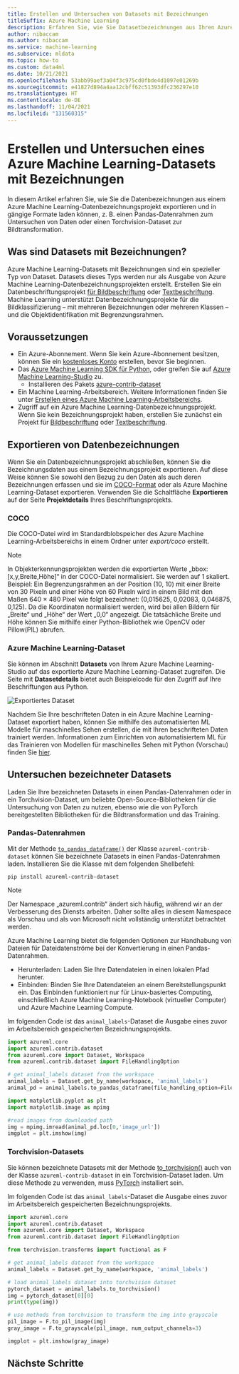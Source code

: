 ```yaml
---
title: Erstellen und Untersuchen von Datasets mit Bezeichnungen
titleSuffix: Azure Machine Learning
description: Erfahren Sie, wie Sie Datasetbezeichnungen aus Ihren Azure Machine Learning-Bezeichnungsprojekten exportieren und für Aufgaben für maschinelles Lernen verwenden können.
author: nibaccam
ms.author: nibaccam
ms.service: machine-learning
ms.subservice: mldata
ms.topic: how-to
ms.custom: data4ml
ms.date: 10/21/2021
ms.openlocfilehash: 53abb99aef3a04f3c975cd0fbde4d1097e01269b
ms.sourcegitcommit: e41827d894a4aa12cbff62c51393dfc236297e10
ms.translationtype: HT
ms.contentlocale: de-DE
ms.lasthandoff: 11/04/2021
ms.locfileid: "131560315"
---
```

# <a name="create-and-explore-azure-machine-learning-dataset-with-labels"></a>Erstellen und Untersuchen eines Azure Machine Learning-Datasets mit Bezeichnungen

In diesem Artikel erfahren Sie, wie Sie die Datenbezeichnungen aus einem Azure Machine Learning-Datenbezeichnungsprojekt exportieren und in gängige Formate laden können, z. B. einen Pandas-Datenrahmen zum Untersuchen von Daten oder einen Torchvision-Dataset zur Bildtransformation. 

## <a name="what-are-datasets-with-labels"></a>Was sind Datasets mit Bezeichnungen? 

Azure Machine Learning-Datasets mit Bezeichnungen sind ein spezieller Typ von Dataset. Datasets dieses Typs werden nur als Ausgabe von Azure Machine Learning-Datenbezeichnungsprojekten erstellt. Erstellen Sie ein Datenbeschriftungsprojekt [für Bildbeschriftung](how-to-create-image-labeling-projects.md) oder [Textbeschriftung](how-to-create-text-labeling-projects.md). Machine Learning unterstützt Datenbezeichnungsprojekte für die Bildklassifizierung – mit mehreren Bezeichnungen oder mehreren Klassen – und die Objektidentifikation mit Begrenzungsrahmen.

## <a name="prerequisites"></a>Voraussetzungen

* Ein Azure-Abonnement. Wenn Sie kein Azure-Abonnement besitzen, können Sie ein [kostenloses Konto](https://azure.microsoft.com/free/) erstellen, bevor Sie beginnen.
* Das [Azure Machine Learning SDK für Python](/python/api/overview/azure/ml/intro), oder greifen Sie auf [Azure Machine Learning-Studio](https://ml.azure.com/) zu.
    * Installieren des Pakets [azure-contrib-dataset](/python/api/azureml-contrib-dataset/)
* Ein Machine Learning-Arbeitsbereich. Weitere Informationen finden Sie unter [Erstellen eines Azure Machine Learning-Arbeitsbereichs](how-to-manage-workspace.md).
* Zugriff auf ein Azure Machine Learning-Datenbezeichnungsprojekt. Wenn Sie kein Bezeichnungsprojekt haben, erstellen Sie zunächst ein Projekt für [Bildbeschriftung](how-to-create-image-labeling-projects.md) oder [Textbeschriftung](how-to-create-text-labeling-projects.md).

## <a name="export-data-labels"></a>Exportieren von Datenbezeichnungen 

Wenn Sie ein Datenbezeichnungsprojekt abschließen, können Sie die Bezeichnungsdaten aus einem Bezeichnungsprojekt exportieren. Auf diese Weise können Sie sowohl den Bezug zu den Daten als auch deren Bezeichnungen erfassen und sie im [COCO-Format](http://cocodataset.org/#format-data) oder als Azure Machine Learning-Dataset exportieren. Verwenden Sie die Schaltfläche **Exportieren** auf der Seite **Projektdetails** Ihres Beschriftungsprojekts.

### <a name="coco"></a>COCO 

 Die COCO-Datei wird im Standardblobspeicher des Azure Machine Learning-Arbeitsbereichs in einem Ordner unter *export/coco* erstellt. 
 
>[!NOTE]
>In Objekterkennungsprojekten werden die exportierten Werte „bbox: [x,y,Breite,Höhe]“ in der COCO-Datei normalisiert. Sie werden auf 1 skaliert. Beispiel: Ein Begrenzungsrahmen an der Position (10, 10) mit einer Breite von 30 Pixeln und einer Höhe von 60 Pixeln wird in einem Bild mit den Maßen 640 × 480 Pixel wie folgt bezeichnet: (0,015625, 0,02083, 0,046875, 0,125). Da die Koordinaten normalisiert werden, wird bei allen Bildern für „Breite“ und „Höhe“ der Wert „0,0“ angezeigt. Die tatsächliche Breite und Höhe können Sie mithilfe einer Python-Bibliothek wie OpenCV oder Pillow(PIL) abrufen.

### <a name="azure-machine-learning-dataset"></a>Azure Machine Learning-Dataset

Sie können im Abschnitt **Datasets** von Ihrem Azure Machine Learning-Studio auf das exportierte Azure Machine Learning-Dataset zugreifen. Die Seite mit **Datasetdetails** bietet auch Beispielcode für den Zugriff auf Ihre Beschriftungen aus Python.

![Exportiertes Dataset](./media/how-to-create-labeling-projects/exported-dataset.png)

Nachdem Sie Ihre beschrifteten Daten in ein Azure Machine Learning-Dataset exportiert haben, können Sie mithilfe des automatisierten ML Modelle für maschinelles Sehen erstellen, die mit Ihren beschrifteten Daten trainiert werden. Informationen zum Einrichten von automatisiertem ML für das Trainieren von Modellen für maschinelles Sehen mit Python (Vorschau) finden Sie [hier](how-to-auto-train-image-models.md).

## <a name="explore-labeled-datasets"></a>Untersuchen bezeichneter Datasets

Laden Sie Ihre bezeichneten Datasets in einen Pandas-Datenrahmen oder in ein Torchvision-Dataset, um beliebte Open-Source-Bibliotheken für die Untersuchung von Daten zu nutzen, ebenso wie die von PyTorch bereitgestellten Bibliotheken für die Bildtransformation und das Training.

### <a name="pandas-dataframe"></a>Pandas-Datenrahmen

Mit der Methode [`to_pandas_dataframe()`](/python/api/azureml-core/azureml.data.tabulardataset#to-pandas-dataframe-on-error--null---out-of-range-datetime--null--) der Klasse `azureml-contrib-dataset` können Sie bezeichnete Datasets in einen Pandas-Datenrahmen laden. Installieren Sie die Klasse mit dem folgenden Shellbefehl: 

```shell
pip install azureml-contrib-dataset
```

>[!NOTE]
>Der Namespace „azureml.contrib“ ändert sich häufig, während wir an der Verbesserung des Diensts arbeiten. Daher sollte alles in diesem Namespace als Vorschau und als von Microsoft nicht vollständig unterstützt betrachtet werden.

Azure Machine Learning bietet die folgenden Optionen zur Handhabung von Dateien für Dateidatenströme bei der Konvertierung in einen Pandas-Datenrahmen.
* Herunterladen: Laden Sie Ihre Datendateien in einen lokalen Pfad herunter.
* Einbinden: Binden Sie Ihre Datendateien an einem Bereitstellungspunkt ein. Das Einbinden funktioniert nur für Linux-basiertes Computing, einschließlich Azure Machine Learning-Notebook (virtueller Computer) und Azure Machine Learning Compute.

Im folgenden Code ist das `animal_labels`-Dataset die Ausgabe eines zuvor im Arbeitsbereich gespeicherten Bezeichnungsprojekts.

```Python
import azureml.core
import azureml.contrib.dataset
from azureml.core import Dataset, Workspace
from azureml.contrib.dataset import FileHandlingOption

# get animal_labels dataset from the workspace
animal_labels = Dataset.get_by_name(workspace, 'animal_labels')
animal_pd = animal_labels.to_pandas_dataframe(file_handling_option=FileHandlingOption.DOWNLOAD, target_path='./download/', overwrite_download=True)

import matplotlib.pyplot as plt
import matplotlib.image as mpimg

#read images from downloaded path
img = mpimg.imread(animal_pd.loc[0,'image_url'])
imgplot = plt.imshow(img)
```

### <a name="torchvision-datasets"></a>Torchvision-Datasets

Sie können bezeichnete Datasets mit der Methode [to_torchvision()](/python/api/azureml-contrib-dataset/azureml.contrib.dataset.tabulardataset#to-torchvision--) auch von der Klasse `azureml-contrib-dataset` in ein Torchvision-Dataset laden. Um diese Methode zu verwenden, muss [PyTorch](https://pytorch.org/) installiert sein. 

Im folgenden Code ist das `animal_labels`-Dataset die Ausgabe eines zuvor im Arbeitsbereich gespeicherten Bezeichnungsprojekts.

```python
import azureml.core
import azureml.contrib.dataset
from azureml.core import Dataset, Workspace
from azureml.contrib.dataset import FileHandlingOption

from torchvision.transforms import functional as F

# get animal_labels dataset from the workspace
animal_labels = Dataset.get_by_name(workspace, 'animal_labels')

# load animal_labels dataset into torchvision dataset
pytorch_dataset = animal_labels.to_torchvision()
img = pytorch_dataset[0][0]
print(type(img))

# use methods from torchvision to transform the img into grayscale
pil_image = F.to_pil_image(img)
gray_image = F.to_grayscale(pil_image, num_output_channels=3)

imgplot = plt.imshow(gray_image)
```

## <a name="next-steps"></a>Nächste Schritte
